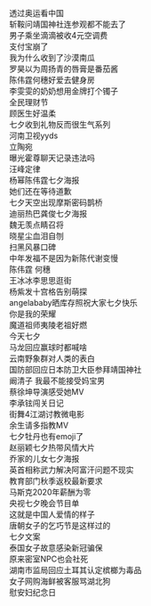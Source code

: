透过奥运看中国  
斩鞍问靖国神社连参观都不能去了  
男子乘坐滴滴被收4元空调费  
支付宝崩了  
我为什么收到了沙漠南瓜  
罗昊以为周扬青的唇膏是番茄酱  
陈伟霆何穗好爱去健身房  
李雯雯的奶奶想用金牌打个镯子  
全民理财节  
顾医生好温柔  
七夕收到礼物反而很生气系列  
河南卫视yyds  
立陶宛  
曝光霍尊聊天记录违法吗  
汪峰定律  
杨幂陈伟霆七夕海报  
她们还在等待道歉  
七夕天空出现摩斯密码鹊桥  
迪丽热巴龚俊七夕海报  
魏无羡点睛召将  
晓星尘血泪自刎  
扫黑风暴口碑  
中年发福不是因为新陈代谢变慢  
陈伟霆 何穗  
王冰冰李思思逛街  
杨紫发十宫格告别萌探  
angelababy晒库存照祝大家七夕快乐  
你是我的荣耀  
魔道祖师夷陵老祖好燃  
今天七夕  
马龙回应赢球时都喊啥  
云南野象群对人类的表白  
国防部回应日本防卫大臣参拜靖国神社  
阚清子 我最不能接受妈宝男  
蔡徐坤导演感受她MV  
李承铉闯关日记  
街舞4江湖讨教微电影  
余生请多指教MV  
七夕牡丹也有emoji了  
赵丽颖七夕热带风情大片  
乔家的儿女七夕海报  
英首相称武力解决阿富汗问题不现实  
教育部门秋季返校最新要求  
马斯克2020年薪酬为零  
央视七夕晚会节目单  
这就是中国人爱情的样子  
唐朝女子的乞巧节是这样过的  
七夕文案  
泰国女子故意感染新冠骗保  
原来密室NPC也会社死  
湖南市监局回应土耳其认定槟榔为毒品  
女子网购海鲜被客服骂湖北狗  
慰安妇纪念日  
